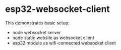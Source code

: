 # esp32-websocket-client

This demonstrates basic setup:

- node websocket server
- node static website as websocket client
- esp32 module as wifi-connected websocket client
